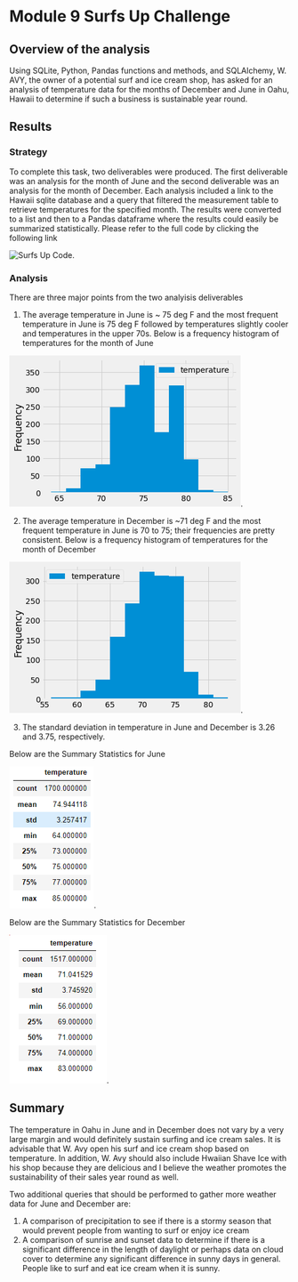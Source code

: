 # Module 9 Surfs Up Challenge
## Overview of the analysis
Using SQLite, Python, Pandas functions and methods, and SQLAlchemy, W. AVY, the owner of a potential surf and ice cream shop, has asked for an analysis of temperature data for the months of December and June in Oahu, Hawaii to determine if such a business is sustainable year round.
## Results
### Strategy
To complete this task, two deliverables were produced. The first deliverable was an analysis for the month of June and the second deliverable was an analysis for the month of December. Each analysis included a link to the Hawaii sqlite database and a query that filtered the measurement table to retrieve temperatures for the specified month. The results were converted to a list and then to a Pandas dataframe where the results could easily be summarized statistically. Please refer to the full code by clicking the following link 

![Surfs Up Code](SurfsUp_Challenge.ipynb). 

### Analysis
There are three major points from the two analyisis deliverables
  
  1) The average temperature in June is ~ 75 deg F and the most frequent temperature in June is 75 deg F followed by temperatures slightly cooler and temperatures in the upper 70s. Below is a frequency histogram of temperatures for the month of June 
  
  ![June Chart](June_Frequency_Temps.png).
  
  2) The average temperature in December is ~71 deg F and the most frequent temperature in June is 70 to 75; their frequencies are pretty consistent. Below is a frequency histogram of temperatures for the month of December 
  
  ![December Chart](December_Frequency_Temps.png).
  
  3) The standard deviation in temperature in June and December is 3.26 and 3.75, respectively.

Below are the Summary Statistics for June 

![June Stats](June_Stats.png).

Below are the Summary Statistics for December

![December Stats](December_Stats.png).
  
## Summary

The temperature in Oahu in June and in December does not vary by a very large margin and would definitely sustain surfing and ice cream sales. It is advisable that W. Avy open his surf and ice cream shop based on temperature. In addition, W. Avy should also include Hwaiian Shave Ice with his shop because they are delicious and I believe the weather promotes the sustainability of their sales year round as well.

Two additional queries that should be performed to gather more weather data for June and December are:
  1) A comparison of precipitation to see if there is a stormy season that would prevent people from wanting to surf or enjoy ice cream
  2) A comparison of sunrise and sunset data to determine if there is a significant difference in the length of daylight or perhaps data on cloud cover to determine any significant difference in sunny days in general. People like to surf and eat ice cream when it is sunny.
